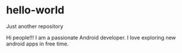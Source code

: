 # hello-world
Just another repository



Hi people!!!
I am a passionate Android developer. I love exploring new android apps in free time.
